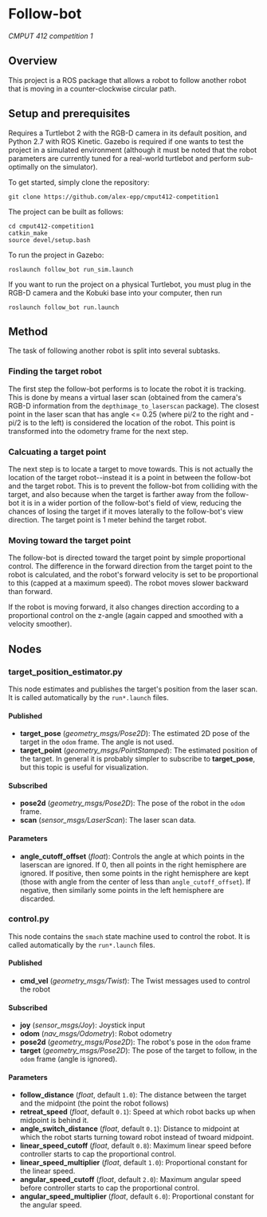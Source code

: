 # Follow-bot

*CMPUT 412 competition 1*

## Overview
This project is a ROS package that allows a robot to follow another robot that is moving in
a counter-clockwise circular path.

## Setup and prerequisites
Requires a Turtlebot 2 with the RGB-D camera in its default position, and Python 2.7 with ROS
Kinetic. Gazebo is required if one wants to test the project in a simulated environment (although
it must be noted that the robot parameters are currently tuned for a real-world turtlebot and
perform sub-optimally on the simulator).


To get started, simply clone the repository:

    git clone https://github.com/alex-epp/cmput412-competition1
    
The project can be built as follows:
    
    cd cmput412-competition1
    catkin_make
    source devel/setup.bash

To run the project in Gazebo:

    roslaunch follow_bot run_sim.launch

If you want to run the project on a physical Turtlebot, you must plug in the RGB-D camera and the
Kobuki base into your computer, then run

    roslaunch follow_bot run.launch

## Method
The task of following another robot is split into several subtasks.

### Finding the target robot
The first step the follow-bot performs is to locate the robot it is tracking. This is done by means
a virtual laser scan (obtained from the camera's RGB-D information from the `depthimage_to_laserscan`
package). The closest point in the laser scan that has angle <= 0.25 (where pi/2 to the right and
 -pi/2 is to the left) is considered the location of the robot. This point is transformed into the
 odometry frame for the next step.
 
 ### Calcuating a target point
 
 The next step is to locate a target to move towards. This is not actually the location of the target
 robot--instead it is a point in between the follow-bot and the target robot. This is to prevent the
 follow-bot from colliding with the target, and also because when the target is farther away from the
 follow-bot it is in a wider portion of the follow-bot's field of view, reducing the chances of
 losing the target if it moves laterally to the follow-bot's view direction. The target point is 1
 meter behind the target robot.
 
 ### Moving toward the target point
 
 The follow-bot is directed toward the target point by simple proportional control. The difference
 in the forward direction from the target point to the robot is calculated, and the robot's forward
 velocity is set to be proportional to this (capped at a maximum speed). The robot moves slower backward than forward.
 
 If the robot is moving forward, it also changes direction according to a proportional control on
 the z-angle (again capped and smoothed with a velocity smoother).
 
 ## Nodes
 
 ### target_position_estimator.py
 
 This node estimates and publishes the target's position from the laser scan. It is called automatically by the `run*.launch` files.
 
 #### Published
 
   - **target_pose** (*geometry_msgs/Pose2D*): The estimated 2D pose of the target in the `odom` frame. The angle is not used.
   - **target_point** (*geometry_msgs/PointStamped*): The estimated position of the target. In general it is probably simpler to subscribe to **target_pose**, but this topic is useful for visualization.

#### Subscribed

  - **pose2d** (*geometry_msgs/Pose2D*): The pose of the robot in the `odom` frame.
  - **scan** (*sensor_msgs/LaserScan*): The laser scan data.


#### Parameters

  - **angle_cutoff_offset** (*float*): Controls the angle at which points in the laserscan are ignored. If 0, then all points in the right hemisphere are ignored. If positive, then some points in the right hemisphere are kept (those with angle from the center of less than `angle_cutoff_offset`). If negative, then similarly some points in the left hemisphere are discarded.

### control.py

This node contains the `smach` state machine used to control the robot. It is called automatically by the `run*.launch` files.

#### Published

  - **cmd_vel** (*geometry_msgs/Twist*): The Twist messages used to control the robot

#### Subscribed

  - **joy** (*sensor_msgs/Joy*): Joystick input
  - **odom** (*nav_msgs/Odometry*): Robot odometry
  - **pose2d** (*geometry_msgs/Pose2D*): The robot's pose in the `odom` frame
  - **target** (*geometry_msgs/Pose2D*): The pose of the target to follow, in the `odom` frame (angle is ignored).

#### Parameters

  - **follow_distance** (*float*, default `1.0`): The distance between the target and the midpoint (the point the robot follows)
  - **retreat_speed** (*float*, default `0.1`): Speed at which robot backs up when midpoint is behind it.
  - **angle_switch_distance** (*float*, default `0.1`): Distance to midpoint at which the robot starts turning toward robot instead of twoard midpoint.
  - **linear_speed_cutoff** (*float*, default `0.8`): Maximum linear speed before controller starts to cap the proportional control.
  - **linear_speed_multiplier** (*float*, default `1.0`): Proportional constant for the linear speed.
  - **angular_speed_cutoff** (*float*, default `2.0`): Maximum angular speed before controller starts to cap the proportional control.
  - **angular_speed_multiplier** (*float*, default `6.0`): Proportional constant for the angular speed.
 